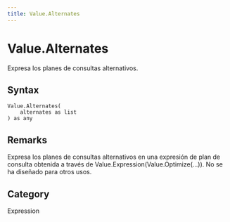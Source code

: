 ```yaml
---
title: Value.Alternates
---
```


# Value.Alternates


Expresa los planes de consultas alternativos.


## Syntax

```powerquery
Value.Alternates(
    alternates as list
) as any
```


## Remarks

Expresa los planes de consultas alternativos en una expresión de plan de consulta obtenida a través de Value.Expression(Value.Optimize(...)). No se ha diseñado para otros usos.



## Category
Expression
